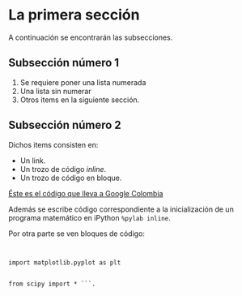 # La primera sección
A continuación se encontrarán las subsecciones.
## Subsección número 1
1. Se requiere poner una lista numerada
2. Una lista sin numerar
3. Otros items en la siguiente sección.


## Subsección número 2
Dichos items consisten en:
+ Un link.
+ Un trozo de código *inline*.
+ Un trozo de código en bloque.

[Éste es el código que lleva a Google Colombia](http://www.google.com.co)

Además se escribe código correspondiente a la inicialización de un programa matemático en iPython `%pylab inline`.

Por otra parte se ven bloques de código:


```import numpy as np


import matplotlib.pyplot as plt


from scipy import * ```.
